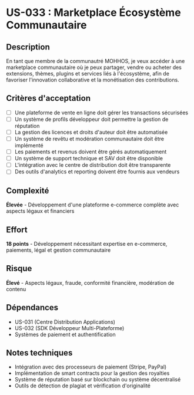 # US-033 : Marketplace Écosystème Communautaire

## Description
En tant que membre de la communautré MOHHOS, je veux accéder à une marketplace communautaire où je peux partager, vendre ou acheter des extensions, thèmes, plugins et services liés à l'écosystème, afin de favoriser l'innovation collaborative et la monétisation des contributions.

## Critères d'acceptation
- [ ] Une plateforme de vente en ligne doit gérer les transactions sécurisées
- [ ] Un système de profils développeur doit permettre la gestion de réputation
- [ ] La gestion des licences et droits d'auteur doit être automatisée
- [ ] Un système de revêtu et modération communautaire doit être implémenté
- [ ] Les paiements et revenus doivent être gérés automatiquement
- [ ] Un système de support technique et SAV doit être disponible
- [ ] L'intégration avec le centre de distribution doit être transparente
- [ ] Des outils d'analytics et reporting doivent être fournis aux vendeurs

## Complexité
**Élevée** - Développement d'une plateforme e-commerce complète avec aspects légaux et financiers

## Effort
**18 points** - Développement nécessitant expertise en e-commerce, paiements, légal et gestion communautaire

## Risque
**Élevé** - Aspects légaux, fraude, conformité financière, modération de contenu

## Dépendances
- US-031 (Centre Distribution Applications)
- US-032 (SDK Développeur Multi-Plateforme)
- Systèmes de paiement et authentification

## Notes techniques
- Intégration avec des processeurs de paiement (Stripe, PayPal)
- Implémentation de smart contracts pour la gestion des royalties
- Système de réputation basé sur blockchain ou système décentralisé
- Outils de détection de plagiat et vérification d'originalité